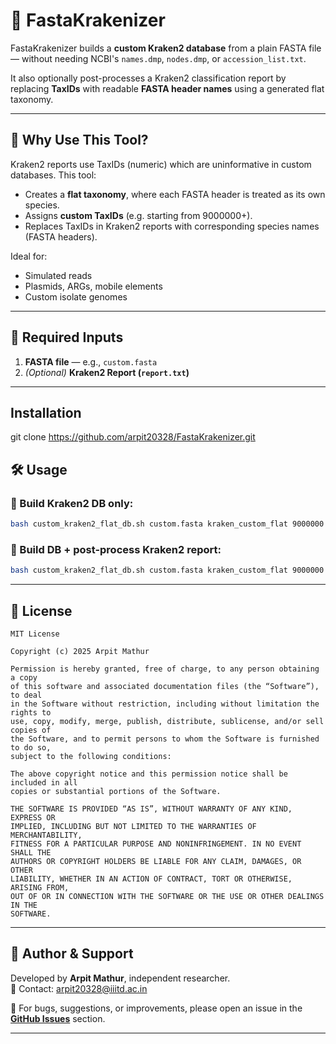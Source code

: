 # 🧬 FastaKrakenizer

FastaKrakenizer builds a **custom Kraken2 database** from a plain FASTA file — without needing NCBI's `names.dmp`, `nodes.dmp`, or `accession_list.txt`.

It also optionally post-processes a Kraken2 classification report by replacing **TaxIDs** with readable **FASTA header names** using a generated flat taxonomy.

---

## 📄 Why Use This Tool?

Kraken2 reports use TaxIDs (numeric) which are uninformative in custom databases. This tool:

- Creates a **flat taxonomy**, where each FASTA header is treated as its own species.
- Assigns **custom TaxIDs** (e.g. starting from 9000000+).
- Replaces TaxIDs in Kraken2 reports with corresponding species names (FASTA headers).

Ideal for:  
- Simulated reads  
- Plasmids, ARGs, mobile elements  
- Custom isolate genomes

---

## 📁 Required Inputs

1. **FASTA file** — e.g., `custom.fasta`  
2. *(Optional)* **Kraken2 Report (`report.txt`)**

---
## Installation

git clone https://github.com/arpit20328/FastaKrakenizer.git


## 🛠️ Usage

### 🔹 Build Kraken2 DB only:

```bash
bash custom_kraken2_flat_db.sh custom.fasta kraken_custom_flat 9000000
```

### 🔹 Build DB + post-process Kraken2 report:

```bash
bash custom_kraken2_flat_db.sh custom.fasta kraken_custom_flat 9000000 report.txt
```

---

## 📄 License

```text
MIT License

Copyright (c) 2025 Arpit Mathur

Permission is hereby granted, free of charge, to any person obtaining a copy
of this software and associated documentation files (the “Software”), to deal
in the Software without restriction, including without limitation the rights to
use, copy, modify, merge, publish, distribute, sublicense, and/or sell copies of
the Software, and to permit persons to whom the Software is furnished to do so,
subject to the following conditions:

The above copyright notice and this permission notice shall be included in all
copies or substantial portions of the Software.

THE SOFTWARE IS PROVIDED “AS IS”, WITHOUT WARRANTY OF ANY KIND, EXPRESS OR
IMPLIED, INCLUDING BUT NOT LIMITED TO THE WARRANTIES OF MERCHANTABILITY,
FITNESS FOR A PARTICULAR PURPOSE AND NONINFRINGEMENT. IN NO EVENT SHALL THE
AUTHORS OR COPYRIGHT HOLDERS BE LIABLE FOR ANY CLAIM, DAMAGES, OR OTHER
LIABILITY, WHETHER IN AN ACTION OF CONTRACT, TORT OR OTHERWISE, ARISING FROM,
OUT OF OR IN CONNECTION WITH THE SOFTWARE OR THE USE OR OTHER DEALINGS IN THE
SOFTWARE.
```

---

## 🙋 Author & Support

Developed by **Arpit Mathur**, independent researcher.  
📧 Contact: [arpit20328@iiitd.ac.in](mailto:arpit20328@iiitd.ac.in)  

🐛 For bugs, suggestions, or improvements, please open an issue in the **[GitHub Issues](https://github.com/yourusername/FastaKrakenizer/issues)** section.

---
